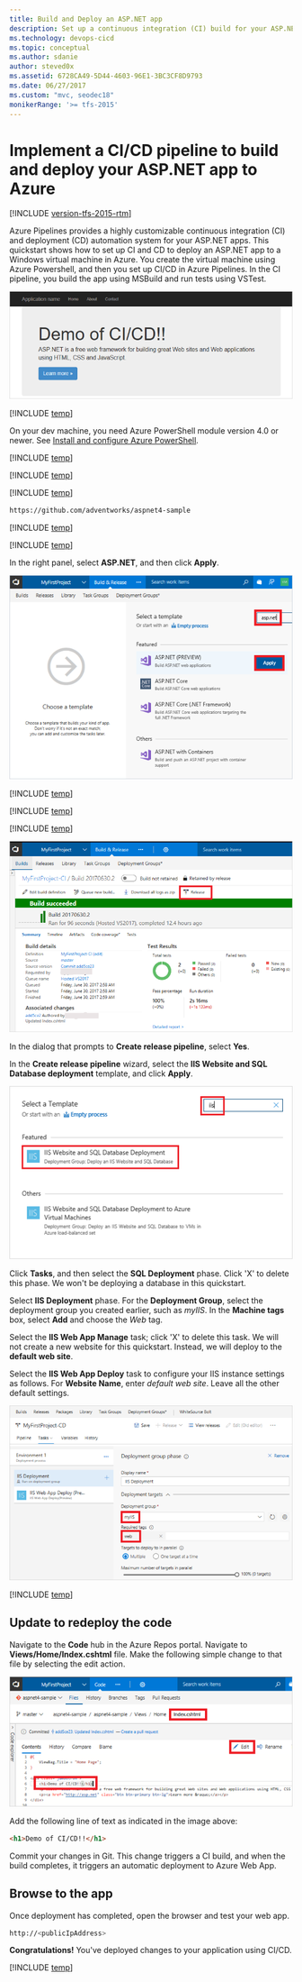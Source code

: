 ```yaml
---
title: Build and Deploy an ASP.NET app
description: Set up a continuous integration (CI) build for your ASP.NET app, and then a continuous deployment (CD) release to Azure using Azure Pipelines
ms.technology: devops-cicd
ms.topic: conceptual
ms.author: sdanie
author: steved0x
ms.assetid: 6728CA49-5D44-4603-96E1-3BC3CF8D9793
ms.date: 06/27/2017
ms.custom: "mvc, seodec18"
monikerRange: '>= tfs-2015'
---
```



# Implement a CI/CD pipeline to build and deploy your ASP.NET app to Azure

[!INCLUDE [version-tfs-2015-rtm](../../../includes/version-tfs-2015-rtm.md)]

Azure Pipelines provides a highly customizable continuous integration (CI) and deployment (CD) automation system for your
ASP.NET apps.
This quickstart shows how to set up CI and CD to deploy
an ASP.NET app
to a Windows virtual machine in Azure.
You create the virtual machine using Azure Powershell, and then you set up CI/CD in Azure Pipelines. In the CI pipeline, you build the app using MSBuild and run tests using VSTest.

![Screenshot showing ASP.NET web app](media/aspnet-from-vsts-to-windows-vm/cicd-get-started-aspnet-sample.png)

[!INCLUDE [temp](../includes/vsts-and-azure-setup.md)]

On your dev machine, you need Azure PowerShell module version 4.0 or newer. See [Install and configure Azure PowerShell](/powershell/azure/install-azurerm-ps?view=azurermps-4.2.0).

[!INCLUDE [temp](../includes/create-azure-windows-vm.md)]

[!INCLUDE [temp](../includes/create-deployment-group.md)]

[!INCLUDE [temp](../includes/import-code-1.md)]

```bash
https://github.com/adventworks/aspnet4-sample
```

[!INCLUDE [temp](../includes/import-code-2.md)]

[!INCLUDE [temp](../includes/set-up-ci-1.md)]

In the right panel, select **ASP.NET**, and then click **Apply**.

![Screenshot showing ASP.NET template](./media/aspnet-from-vsts-to-windows-vm/cicd-get-started-apply-template.png)

[!INCLUDE [temp](../includes/set-up-ci-2.md)]

[!INCLUDE [temp](../includes/set-up-ci-3.md)]

[!INCLUDE [temp](../includes/set-up-cd-1.md)]

![Screenshot showing build summary](media/aspnet-from-vsts-to-windows-vm/cicd-get-started-aspnet-build-summary.png)

In the dialog that prompts to **Create release pipeline**, select **Yes**.

In the **Create release pipeline** wizard, select the **IIS Website and SQL Database deployment** template, and click **Apply**.

![Screenshot showing IIS template](media/aspnet-from-vsts-to-windows-vm/select-iis-website-and-sql-database-deployment-release-template.png)

Click **Tasks**, and then select the **SQL Deployment** phase. Click 'X' to delete this phase. We won't be deploying a database in this quickstart.

Select **IIS Deployment** phase. For the **Deployment Group**, select the deployment group you created earlier, such as *myIIS*. In the **Machine tags** box, select **Add** and choose the *Web* tag.

Select the **IIS Web App Manage** task; click 'X' to delete this task. We will not create a new website for this quickstart. Instead, we will deploy to the **default web site**.

Select the **IIS Web App Deploy** task to configure your IIS instance settings as follows. For **Website Name**, enter *default web site*. Leave all the other default settings.

![Screenshot showing release pipeline](media/aspnet-from-vsts-to-windows-vm/cicd-get-started-release-definition.png)

[!INCLUDE [temp](../includes//set-up-cd-3.md)]

## Update to redeploy the code

Navigate to the **Code** hub in the Azure Repos portal. Navigate to **Views/Home/Index.cshtml** file. Make the following simple change to that file by selecting the edit action.

![Screenshot showing update to code](./media/aspnet-from-vsts-to-windows-vm/cicd-get-started-aspnet-update-code.png)

Add the following line of text as indicated in the image above:
```html
<h1>Demo of CI/CD!!</h1>
```

Commit your changes in Git. This change triggers a CI build, and when the build completes, it triggers an automatic deployment to Azure Web App.

## Browse to the app

Once deployment has completed, open the browser and test your web app.

```bash
http://<publicIpAddress>
```

**Congratulations!** You've deployed changes to your application using CI/CD.

[!INCLUDE [temp](../includes/clean-up-resources.md)]
